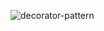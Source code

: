 ![decorator-pattern](https://user-images.githubusercontent.com/81713250/142874024-783a9a3e-434d-44ad-a5fc-031f37c42954.png)